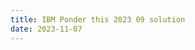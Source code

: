 ```yaml
---
title: IBM Ponder this 2023 09 solution
date: 2023-11-07
---
```

<link rel="stylesheet" href="/Yi-blog/css/styles.css">
    <!--markdown-->
    <!--script src='https://polyfill.io/v3/polyfill.min.js?features=es6'/-->
    <script src='https://cdnjs.cloudflare.com/ajax/libs/jquery/3.1.1/jquery.min.js' type='text/javascript'/>
    <script src='https://cdnjs.cloudflare.com/ajax/libs/highlight.js/9.9.0/highlight.min.js' type='text/javascript'/>
    <script src='https://cdnjs.cloudflare.com/ajax/libs/showdown/1.6.2/showdown.min.js' type='text/javascript'/>
    <link href='https://cdnjs.cloudflare.com/ajax/libs/highlight.js/9.9.0/styles/default.min.css' id='markdown' rel='stylesheet'/>
    
    <!--markdown then mathjax-->
    <script>
        function loadScript(src){
          return new Promise(function(resolve, reject){
            let script = document.createElement(&#39;script&#39;);
            script.src = src;
            script.onload = () =&gt; resolve(script);
            script.onerror = () =&gt; reject(new Error(`Script load error for ${src}`));
            document.head.append(script);
          });
        }
        loadScript(&quot;https://yjian012.github.io/Yi-blog/js/markdown-highlight-in-blogger.js&quot;).then(script=&gt;loadScript(&quot;https://yjian012.github.io/Yi-blog/js/scripts.js&quot;));
      //https://mxp22.surge.sh/markdown-highlight-in-blogger.js
    </script>
<pre>
The problem can be found <a href="https://research.ibm.com/haifa/ponderthis/challenges/September2023.html">here</a>.
Since the <a href="https://research.ibm.com/haifa/ponderthis/solutions/September2023.html">solution</a> has been posted on the website, here's my solution:
Q1 is simple, just calculate them directly:
</pre>
<pre class="markdown">
```cpp
#include &lt;bits/stdc++.h>
using namespace std;
int gcd(int a,int b){
    if(a&lt;b) swap(a,b);
    while(b){
        a=a%b;
        swap(a,b);
    }
    return a;
}
int main(){
    int a=531;
    //for(int i=2;i&lt;1000;++i) {int d=gcd(i,a);cout&lt;&lt;d&lt;&lt;", ";a=a+d;}
    int cnt=0, i=2;
    while(cnt&lt;10) {int d=gcd(i,a);if(d==5){++cnt;cout&lt;&lt;"(i="&lt;&lt;i&lt;&lt;",a="&lt;&lt;a&lt;&lt;"),";} a=a+d;i++;}
    return 0;
}
```
</pre>
<pre>
The second question takes a little observation, though. It's easy to see that the result must be an odd number. 9 and 15 don't work from reasoning, and 21 works. Working backwards, it's not hard to find that when $a_1=801$, $d_{21}=21$. (Somehow the solution page omitted the answer to this question. Probably overlooked.)

The bonus question is much harder to solve without the right tools, because it requires factoring many very large integers. Here's the code that I used to solve it:
</pre>
<pre class="markdown">
```python
import primefac as pf
import os
from datetime import datetime
file=open("result2309.txt","a")
start=datetime.now()
print("starting time:",start)
file.write("starting time:"+str(start)+"\n")
def gcd(a,b):
    while(b>0):
        a=a%b
        a,b=b,a
    return a
a=531
i=2
cnt=0
while(cnt&lt;200):
  g=gcd(a,i)
  if g!=1:
    if g==5:
      cnt+=1
      print(f"#{cnt}: i={i},a={a}")
      file.write(f"#{cnt}: i={i},a={a}\n")
      file.flush()
      os.fsync(file)
    a+=g
    i+=1
    continue
  n=a-i
  m=a
  d=0
  f=0
  factors=pf.primefac(n, verbose=False,methods=(pf.ecm,))
  for factor in factors:
    d=factor-(i%factor)
    if d&lt;m:
      m=d
      f=factor
  if f==5:
    cnt+=1
    print(f"#{cnt}: i={i},a={a}")
    file.write(f"#{cnt}: i={i},a={a}\n")
    file.flush()
    os.fsync(file)
  a+=m
  i+=m
  #print(f"next one: (i={i},a={a})")
  a+=f
  i+=1
end=datetime.now()
print("ending time:",end)
print(str(end-start))
file.write("ending time:"+str(end)+"\n")
file.write(str(end-start)+"\n")
file.close()
```
</pre>
<pre>
It requires the package "<a href="https://pypi.org/project/primefac/">primefac</a>" installed.
The "ECM" is much faster than the default "pollardrho_brent" method for extremely large numbers. The default method took around 10 hours, while the ECM took about 17 minutes.

I'll update the logic behind the code when I have more time... Or you may find the paper linked on their <a href="https://research.ibm.com/haifa/ponderthis/solutions/September2023.html">solution page</a> helpful.
</pre>